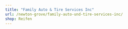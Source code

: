 ```yaml
---
title: "Family Auto & Tire Services Inc"
url: /newton-grove/family-auto-und-tire-services-inc/
shop: Reifen
---
```

